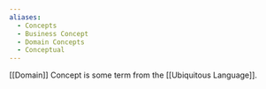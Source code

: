 ```yaml
---
aliases:
  - Concepts
  - Business Concept
  - Domain Concepts
  - Conceptual
---
```

[[Domain]] Concept is some term from the [[Ubiquitous Language]].
